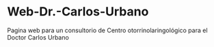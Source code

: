 # Web-Dr.-Carlos-Urbano
Pagina web para un consultorio de Centro otorrinolaringológico para el Doctor Carlos Urbano


